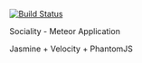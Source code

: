 [![Build Status](https://travis-ci.org/aristeuroriz/sociality.svg?branch=master)](https://travis-ci.org/aristeuroriz/sociality)

Sociality - Meteor Application 

Jasmine + Velocity + PhantomJS